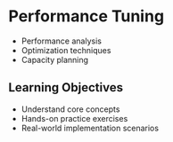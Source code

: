 # Performance Tuning
- Performance analysis
- Optimization techniques
- Capacity planning

## Learning Objectives
- Understand core concepts
- Hands-on practice exercises
- Real-world implementation scenarios
